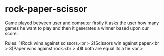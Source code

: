 # rock-paper-scissor

Game played between user and computer firstly it asks the user how many games he want to play and then it generates a  winner based upon our score.

Rules:
1)Rock wins against scissors.<br \>
2)Scissors win against paper.<br \>
3)Paper wins against rock.<br \>
4)If both are equal its a tie.<br \>
